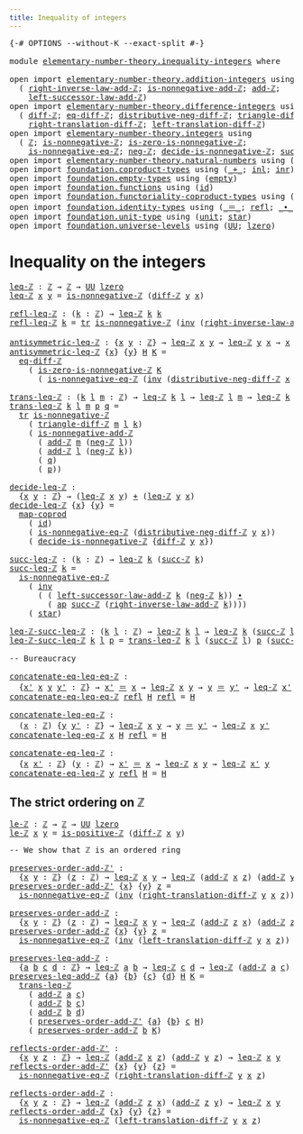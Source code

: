 ```yaml
---
title: Inequality of integers
---
```


<pre class="Agda"><a id="48" class="Symbol">{-#</a> <a id="52" class="Keyword">OPTIONS</a> <a id="60" class="Pragma">--without-K</a> <a id="72" class="Pragma">--exact-split</a> <a id="86" class="Symbol">#-}</a>

<a id="91" class="Keyword">module</a> <a id="98" href="elementary-number-theory.inequality-integers.html" class="Module">elementary-number-theory.inequality-integers</a> <a id="143" class="Keyword">where</a>

<a id="150" class="Keyword">open</a> <a id="155" class="Keyword">import</a> <a id="162" href="elementary-number-theory.addition-integers.html" class="Module">elementary-number-theory.addition-integers</a> <a id="205" class="Keyword">using</a>
  <a id="213" class="Symbol">(</a> <a id="215" href="elementary-number-theory.addition-integers.html#7811" class="Function">right-inverse-law-add-ℤ</a><a id="238" class="Symbol">;</a> <a id="240" href="elementary-number-theory.addition-integers.html#11505" class="Function">is-nonnegative-add-ℤ</a><a id="260" class="Symbol">;</a> <a id="262" href="elementary-number-theory.addition-integers.html#1631" class="Function">add-ℤ</a><a id="267" class="Symbol">;</a>
    <a id="273" href="elementary-number-theory.addition-integers.html#3680" class="Function">left-successor-law-add-ℤ</a><a id="297" class="Symbol">)</a>
<a id="299" class="Keyword">open</a> <a id="304" class="Keyword">import</a> <a id="311" href="elementary-number-theory.difference-integers.html" class="Module">elementary-number-theory.difference-integers</a> <a id="356" class="Keyword">using</a>
  <a id="364" class="Symbol">(</a> <a id="366" href="elementary-number-theory.difference-integers.html#1194" class="Function">diff-ℤ</a><a id="372" class="Symbol">;</a> <a id="374" href="elementary-number-theory.difference-integers.html#1357" class="Function">eq-diff-ℤ</a><a id="383" class="Symbol">;</a> <a id="385" href="elementary-number-theory.difference-integers.html#3106" class="Function">distributive-neg-diff-ℤ</a><a id="408" class="Symbol">;</a> <a id="410" href="elementary-number-theory.difference-integers.html#2767" class="Function">triangle-diff-ℤ</a><a id="425" class="Symbol">;</a>
    <a id="431" href="elementary-number-theory.difference-integers.html#3950" class="Function">right-translation-diff-ℤ</a><a id="455" class="Symbol">;</a> <a id="457" href="elementary-number-theory.difference-integers.html#3686" class="Function">left-translation-diff-ℤ</a><a id="480" class="Symbol">)</a>
<a id="482" class="Keyword">open</a> <a id="487" class="Keyword">import</a> <a id="494" href="elementary-number-theory.integers.html" class="Module">elementary-number-theory.integers</a> <a id="528" class="Keyword">using</a>
  <a id="536" class="Symbol">(</a> <a id="538" href="elementary-number-theory.integers.html#2078" class="Function">ℤ</a><a id="539" class="Symbol">;</a> <a id="541" href="elementary-number-theory.integers.html#7210" class="Function">is-nonnegative-ℤ</a><a id="557" class="Symbol">;</a> <a id="559" href="elementary-number-theory.integers.html#7423" class="Function">is-zero-is-nonnegative-ℤ</a><a id="583" class="Symbol">;</a>
    <a id="589" href="elementary-number-theory.integers.html#7308" class="Function">is-nonnegative-eq-ℤ</a><a id="608" class="Symbol">;</a> <a id="610" href="elementary-number-theory.integers.html#4087" class="Function">neg-ℤ</a><a id="615" class="Symbol">;</a> <a id="617" href="elementary-number-theory.integers.html#11035" class="Function">decide-is-nonnegative-ℤ</a><a id="640" class="Symbol">;</a> <a id="642" href="elementary-number-theory.integers.html#3662" class="Function">succ-ℤ</a><a id="648" class="Symbol">;</a> <a id="650" href="elementary-number-theory.integers.html#7796" class="Function">is-positive-ℤ</a><a id="663" class="Symbol">)</a>
<a id="665" class="Keyword">open</a> <a id="670" class="Keyword">import</a> <a id="677" href="elementary-number-theory.natural-numbers.html" class="Module">elementary-number-theory.natural-numbers</a> <a id="718" class="Keyword">using</a> <a id="724" class="Symbol">(</a><a id="725" href="elementary-number-theory.natural-numbers.html#1548" class="Datatype">ℕ</a><a id="726" class="Symbol">;</a> <a id="728" href="elementary-number-theory.natural-numbers.html#1569" class="InductiveConstructor">zero-ℕ</a><a id="734" class="Symbol">;</a> <a id="736" href="elementary-number-theory.natural-numbers.html#1582" class="InductiveConstructor">succ-ℕ</a><a id="742" class="Symbol">)</a>
<a id="744" class="Keyword">open</a> <a id="749" class="Keyword">import</a> <a id="756" href="foundation.coproduct-types.html" class="Module">foundation.coproduct-types</a> <a id="783" class="Keyword">using</a> <a id="789" class="Symbol">(</a><a id="790" href="foundation.coproduct-types.html#1182" class="Datatype Operator">_+_</a><a id="793" class="Symbol">;</a> <a id="795" href="foundation.coproduct-types.html#1250" class="InductiveConstructor">inl</a><a id="798" class="Symbol">;</a> <a id="800" href="foundation.coproduct-types.html#1268" class="InductiveConstructor">inr</a><a id="803" class="Symbol">)</a>
<a id="805" class="Keyword">open</a> <a id="810" class="Keyword">import</a> <a id="817" href="foundation.empty-types.html" class="Module">foundation.empty-types</a> <a id="840" class="Keyword">using</a> <a id="846" class="Symbol">(</a><a id="847" href="foundation-core.empty-types.html#1057" class="Datatype">empty</a><a id="852" class="Symbol">)</a>
<a id="854" class="Keyword">open</a> <a id="859" class="Keyword">import</a> <a id="866" href="foundation.functions.html" class="Module">foundation.functions</a> <a id="887" class="Keyword">using</a> <a id="893" class="Symbol">(</a><a id="894" href="foundation-core.functions.html#322" class="Function">id</a><a id="896" class="Symbol">)</a>
<a id="898" class="Keyword">open</a> <a id="903" class="Keyword">import</a> <a id="910" href="foundation.functoriality-coproduct-types.html" class="Module">foundation.functoriality-coproduct-types</a> <a id="951" class="Keyword">using</a> <a id="957" class="Symbol">(</a><a id="958" href="foundation.functoriality-coproduct-types.html#2199" class="Function">map-coprod</a><a id="968" class="Symbol">)</a>
<a id="970" class="Keyword">open</a> <a id="975" class="Keyword">import</a> <a id="982" href="foundation.identity-types.html" class="Module">foundation.identity-types</a> <a id="1008" class="Keyword">using</a> <a id="1014" class="Symbol">(</a><a id="1015" href="foundation-core.identity-types.html#1865" class="Function Operator">_＝_</a><a id="1018" class="Symbol">;</a> <a id="1020" href="foundation-core.identity-types.html#1820" class="InductiveConstructor">refl</a><a id="1024" class="Symbol">;</a> <a id="1026" href="foundation-core.identity-types.html#2425" class="Function Operator">_∙_</a><a id="1029" class="Symbol">;</a> <a id="1031" href="foundation-core.identity-types.html#2729" class="Function">inv</a><a id="1034" class="Symbol">;</a> <a id="1036" href="foundation-core.identity-types.html#5702" class="Function">tr</a><a id="1038" class="Symbol">;</a> <a id="1040" href="foundation-core.identity-types.html#4003" class="Function">ap</a><a id="1042" class="Symbol">)</a>
<a id="1044" class="Keyword">open</a> <a id="1049" class="Keyword">import</a> <a id="1056" href="foundation.unit-type.html" class="Module">foundation.unit-type</a> <a id="1077" class="Keyword">using</a> <a id="1083" class="Symbol">(</a><a id="1084" href="foundation.unit-type.html#1084" class="Datatype">unit</a><a id="1088" class="Symbol">;</a> <a id="1090" href="foundation.unit-type.html#1108" class="InductiveConstructor">star</a><a id="1094" class="Symbol">)</a>
<a id="1096" class="Keyword">open</a> <a id="1101" class="Keyword">import</a> <a id="1108" href="foundation.universe-levels.html" class="Module">foundation.universe-levels</a> <a id="1135" class="Keyword">using</a> <a id="1141" class="Symbol">(</a><a id="1142" href="foundation-core.universe-levels.html#235" class="Primitive">UU</a><a id="1144" class="Symbol">;</a> <a id="1146" href="Agda.Primitive.html#764" class="Primitive">lzero</a><a id="1151" class="Symbol">)</a>
</pre>
# Inequality on the integers

<pre class="Agda"><a id="leq-ℤ"></a><a id="1196" href="elementary-number-theory.inequality-integers.html#1196" class="Function">leq-ℤ</a> <a id="1202" class="Symbol">:</a> <a id="1204" href="elementary-number-theory.integers.html#2078" class="Function">ℤ</a> <a id="1206" class="Symbol">→</a> <a id="1208" href="elementary-number-theory.integers.html#2078" class="Function">ℤ</a> <a id="1210" class="Symbol">→</a> <a id="1212" href="foundation-core.universe-levels.html#235" class="Primitive">UU</a> <a id="1215" href="Agda.Primitive.html#764" class="Primitive">lzero</a>
<a id="1221" href="elementary-number-theory.inequality-integers.html#1196" class="Function">leq-ℤ</a> <a id="1227" href="elementary-number-theory.inequality-integers.html#1227" class="Bound">x</a> <a id="1229" href="elementary-number-theory.inequality-integers.html#1229" class="Bound">y</a> <a id="1231" class="Symbol">=</a> <a id="1233" href="elementary-number-theory.integers.html#7210" class="Function">is-nonnegative-ℤ</a> <a id="1250" class="Symbol">(</a><a id="1251" href="elementary-number-theory.difference-integers.html#1194" class="Function">diff-ℤ</a> <a id="1258" href="elementary-number-theory.inequality-integers.html#1229" class="Bound">y</a> <a id="1260" href="elementary-number-theory.inequality-integers.html#1227" class="Bound">x</a><a id="1261" class="Symbol">)</a>

<a id="refl-leq-ℤ"></a><a id="1264" href="elementary-number-theory.inequality-integers.html#1264" class="Function">refl-leq-ℤ</a> <a id="1275" class="Symbol">:</a> <a id="1277" class="Symbol">(</a><a id="1278" href="elementary-number-theory.inequality-integers.html#1278" class="Bound">k</a> <a id="1280" class="Symbol">:</a> <a id="1282" href="elementary-number-theory.integers.html#2078" class="Function">ℤ</a><a id="1283" class="Symbol">)</a> <a id="1285" class="Symbol">→</a> <a id="1287" href="elementary-number-theory.inequality-integers.html#1196" class="Function">leq-ℤ</a> <a id="1293" href="elementary-number-theory.inequality-integers.html#1278" class="Bound">k</a> <a id="1295" href="elementary-number-theory.inequality-integers.html#1278" class="Bound">k</a>
<a id="1297" href="elementary-number-theory.inequality-integers.html#1264" class="Function">refl-leq-ℤ</a> <a id="1308" href="elementary-number-theory.inequality-integers.html#1308" class="Bound">k</a> <a id="1310" class="Symbol">=</a> <a id="1312" href="foundation-core.identity-types.html#5702" class="Function">tr</a> <a id="1315" href="elementary-number-theory.integers.html#7210" class="Function">is-nonnegative-ℤ</a> <a id="1332" class="Symbol">(</a><a id="1333" href="foundation-core.identity-types.html#2729" class="Function">inv</a> <a id="1337" class="Symbol">(</a><a id="1338" href="elementary-number-theory.addition-integers.html#7811" class="Function">right-inverse-law-add-ℤ</a> <a id="1362" href="elementary-number-theory.inequality-integers.html#1308" class="Bound">k</a><a id="1363" class="Symbol">))</a> <a id="1366" href="foundation.unit-type.html#1108" class="InductiveConstructor">star</a>

<a id="antisymmetric-leq-ℤ"></a><a id="1372" href="elementary-number-theory.inequality-integers.html#1372" class="Function">antisymmetric-leq-ℤ</a> <a id="1392" class="Symbol">:</a> <a id="1394" class="Symbol">{</a><a id="1395" href="elementary-number-theory.inequality-integers.html#1395" class="Bound">x</a> <a id="1397" href="elementary-number-theory.inequality-integers.html#1397" class="Bound">y</a> <a id="1399" class="Symbol">:</a> <a id="1401" href="elementary-number-theory.integers.html#2078" class="Function">ℤ</a><a id="1402" class="Symbol">}</a> <a id="1404" class="Symbol">→</a> <a id="1406" href="elementary-number-theory.inequality-integers.html#1196" class="Function">leq-ℤ</a> <a id="1412" href="elementary-number-theory.inequality-integers.html#1395" class="Bound">x</a> <a id="1414" href="elementary-number-theory.inequality-integers.html#1397" class="Bound">y</a> <a id="1416" class="Symbol">→</a> <a id="1418" href="elementary-number-theory.inequality-integers.html#1196" class="Function">leq-ℤ</a> <a id="1424" href="elementary-number-theory.inequality-integers.html#1397" class="Bound">y</a> <a id="1426" href="elementary-number-theory.inequality-integers.html#1395" class="Bound">x</a> <a id="1428" class="Symbol">→</a> <a id="1430" href="elementary-number-theory.inequality-integers.html#1395" class="Bound">x</a> <a id="1432" href="foundation-core.identity-types.html#1865" class="Function Operator">＝</a> <a id="1434" href="elementary-number-theory.inequality-integers.html#1397" class="Bound">y</a>
<a id="1436" href="elementary-number-theory.inequality-integers.html#1372" class="Function">antisymmetric-leq-ℤ</a> <a id="1456" class="Symbol">{</a><a id="1457" href="elementary-number-theory.inequality-integers.html#1457" class="Bound">x</a><a id="1458" class="Symbol">}</a> <a id="1460" class="Symbol">{</a><a id="1461" href="elementary-number-theory.inequality-integers.html#1461" class="Bound">y</a><a id="1462" class="Symbol">}</a> <a id="1464" href="elementary-number-theory.inequality-integers.html#1464" class="Bound">H</a> <a id="1466" href="elementary-number-theory.inequality-integers.html#1466" class="Bound">K</a> <a id="1468" class="Symbol">=</a>
  <a id="1472" href="elementary-number-theory.difference-integers.html#1357" class="Function">eq-diff-ℤ</a>
    <a id="1486" class="Symbol">(</a> <a id="1488" href="elementary-number-theory.integers.html#7423" class="Function">is-zero-is-nonnegative-ℤ</a> <a id="1513" href="elementary-number-theory.inequality-integers.html#1466" class="Bound">K</a>
      <a id="1521" class="Symbol">(</a> <a id="1523" href="elementary-number-theory.integers.html#7308" class="Function">is-nonnegative-eq-ℤ</a> <a id="1543" class="Symbol">(</a><a id="1544" href="foundation-core.identity-types.html#2729" class="Function">inv</a> <a id="1548" class="Symbol">(</a><a id="1549" href="elementary-number-theory.difference-integers.html#3106" class="Function">distributive-neg-diff-ℤ</a> <a id="1573" href="elementary-number-theory.inequality-integers.html#1457" class="Bound">x</a> <a id="1575" href="elementary-number-theory.inequality-integers.html#1461" class="Bound">y</a><a id="1576" class="Symbol">))</a> <a id="1579" href="elementary-number-theory.inequality-integers.html#1464" class="Bound">H</a><a id="1580" class="Symbol">))</a>

<a id="trans-leq-ℤ"></a><a id="1584" href="elementary-number-theory.inequality-integers.html#1584" class="Function">trans-leq-ℤ</a> <a id="1596" class="Symbol">:</a> <a id="1598" class="Symbol">(</a><a id="1599" href="elementary-number-theory.inequality-integers.html#1599" class="Bound">k</a> <a id="1601" href="elementary-number-theory.inequality-integers.html#1601" class="Bound">l</a> <a id="1603" href="elementary-number-theory.inequality-integers.html#1603" class="Bound">m</a> <a id="1605" class="Symbol">:</a> <a id="1607" href="elementary-number-theory.integers.html#2078" class="Function">ℤ</a><a id="1608" class="Symbol">)</a> <a id="1610" class="Symbol">→</a> <a id="1612" href="elementary-number-theory.inequality-integers.html#1196" class="Function">leq-ℤ</a> <a id="1618" href="elementary-number-theory.inequality-integers.html#1599" class="Bound">k</a> <a id="1620" href="elementary-number-theory.inequality-integers.html#1601" class="Bound">l</a> <a id="1622" class="Symbol">→</a> <a id="1624" href="elementary-number-theory.inequality-integers.html#1196" class="Function">leq-ℤ</a> <a id="1630" href="elementary-number-theory.inequality-integers.html#1601" class="Bound">l</a> <a id="1632" href="elementary-number-theory.inequality-integers.html#1603" class="Bound">m</a> <a id="1634" class="Symbol">→</a> <a id="1636" href="elementary-number-theory.inequality-integers.html#1196" class="Function">leq-ℤ</a> <a id="1642" href="elementary-number-theory.inequality-integers.html#1599" class="Bound">k</a> <a id="1644" href="elementary-number-theory.inequality-integers.html#1603" class="Bound">m</a>
<a id="1646" href="elementary-number-theory.inequality-integers.html#1584" class="Function">trans-leq-ℤ</a> <a id="1658" href="elementary-number-theory.inequality-integers.html#1658" class="Bound">k</a> <a id="1660" href="elementary-number-theory.inequality-integers.html#1660" class="Bound">l</a> <a id="1662" href="elementary-number-theory.inequality-integers.html#1662" class="Bound">m</a> <a id="1664" href="elementary-number-theory.inequality-integers.html#1664" class="Bound">p</a> <a id="1666" href="elementary-number-theory.inequality-integers.html#1666" class="Bound">q</a> <a id="1668" class="Symbol">=</a>
  <a id="1672" href="foundation-core.identity-types.html#5702" class="Function">tr</a> <a id="1675" href="elementary-number-theory.integers.html#7210" class="Function">is-nonnegative-ℤ</a>
    <a id="1696" class="Symbol">(</a> <a id="1698" href="elementary-number-theory.difference-integers.html#2767" class="Function">triangle-diff-ℤ</a> <a id="1714" href="elementary-number-theory.inequality-integers.html#1662" class="Bound">m</a> <a id="1716" href="elementary-number-theory.inequality-integers.html#1660" class="Bound">l</a> <a id="1718" href="elementary-number-theory.inequality-integers.html#1658" class="Bound">k</a><a id="1719" class="Symbol">)</a>
    <a id="1725" class="Symbol">(</a> <a id="1727" href="elementary-number-theory.addition-integers.html#11505" class="Function">is-nonnegative-add-ℤ</a>
      <a id="1754" class="Symbol">(</a> <a id="1756" href="elementary-number-theory.addition-integers.html#1631" class="Function">add-ℤ</a> <a id="1762" href="elementary-number-theory.inequality-integers.html#1662" class="Bound">m</a> <a id="1764" class="Symbol">(</a><a id="1765" href="elementary-number-theory.integers.html#4087" class="Function">neg-ℤ</a> <a id="1771" href="elementary-number-theory.inequality-integers.html#1660" class="Bound">l</a><a id="1772" class="Symbol">))</a>
      <a id="1781" class="Symbol">(</a> <a id="1783" href="elementary-number-theory.addition-integers.html#1631" class="Function">add-ℤ</a> <a id="1789" href="elementary-number-theory.inequality-integers.html#1660" class="Bound">l</a> <a id="1791" class="Symbol">(</a><a id="1792" href="elementary-number-theory.integers.html#4087" class="Function">neg-ℤ</a> <a id="1798" href="elementary-number-theory.inequality-integers.html#1658" class="Bound">k</a><a id="1799" class="Symbol">))</a>
      <a id="1808" class="Symbol">(</a> <a id="1810" href="elementary-number-theory.inequality-integers.html#1666" class="Bound">q</a><a id="1811" class="Symbol">)</a>
      <a id="1819" class="Symbol">(</a> <a id="1821" href="elementary-number-theory.inequality-integers.html#1664" class="Bound">p</a><a id="1822" class="Symbol">))</a>

<a id="decide-leq-ℤ"></a><a id="1826" href="elementary-number-theory.inequality-integers.html#1826" class="Function">decide-leq-ℤ</a> <a id="1839" class="Symbol">:</a>
  <a id="1843" class="Symbol">{</a><a id="1844" href="elementary-number-theory.inequality-integers.html#1844" class="Bound">x</a> <a id="1846" href="elementary-number-theory.inequality-integers.html#1846" class="Bound">y</a> <a id="1848" class="Symbol">:</a> <a id="1850" href="elementary-number-theory.integers.html#2078" class="Function">ℤ</a><a id="1851" class="Symbol">}</a> <a id="1853" class="Symbol">→</a> <a id="1855" class="Symbol">(</a><a id="1856" href="elementary-number-theory.inequality-integers.html#1196" class="Function">leq-ℤ</a> <a id="1862" href="elementary-number-theory.inequality-integers.html#1844" class="Bound">x</a> <a id="1864" href="elementary-number-theory.inequality-integers.html#1846" class="Bound">y</a><a id="1865" class="Symbol">)</a> <a id="1867" href="foundation.coproduct-types.html#1182" class="Datatype Operator">+</a> <a id="1869" class="Symbol">(</a><a id="1870" href="elementary-number-theory.inequality-integers.html#1196" class="Function">leq-ℤ</a> <a id="1876" href="elementary-number-theory.inequality-integers.html#1846" class="Bound">y</a> <a id="1878" href="elementary-number-theory.inequality-integers.html#1844" class="Bound">x</a><a id="1879" class="Symbol">)</a>
<a id="1881" href="elementary-number-theory.inequality-integers.html#1826" class="Function">decide-leq-ℤ</a> <a id="1894" class="Symbol">{</a><a id="1895" href="elementary-number-theory.inequality-integers.html#1895" class="Bound">x</a><a id="1896" class="Symbol">}</a> <a id="1898" class="Symbol">{</a><a id="1899" href="elementary-number-theory.inequality-integers.html#1899" class="Bound">y</a><a id="1900" class="Symbol">}</a> <a id="1902" class="Symbol">=</a>
  <a id="1906" href="foundation.functoriality-coproduct-types.html#2199" class="Function">map-coprod</a>
    <a id="1921" class="Symbol">(</a> <a id="1923" href="foundation-core.functions.html#322" class="Function">id</a><a id="1925" class="Symbol">)</a>
    <a id="1931" class="Symbol">(</a> <a id="1933" href="elementary-number-theory.integers.html#7308" class="Function">is-nonnegative-eq-ℤ</a> <a id="1953" class="Symbol">(</a><a id="1954" href="elementary-number-theory.difference-integers.html#3106" class="Function">distributive-neg-diff-ℤ</a> <a id="1978" href="elementary-number-theory.inequality-integers.html#1899" class="Bound">y</a> <a id="1980" href="elementary-number-theory.inequality-integers.html#1895" class="Bound">x</a><a id="1981" class="Symbol">))</a>
    <a id="1988" class="Symbol">(</a> <a id="1990" href="elementary-number-theory.integers.html#11035" class="Function">decide-is-nonnegative-ℤ</a> <a id="2014" class="Symbol">{</a><a id="2015" href="elementary-number-theory.difference-integers.html#1194" class="Function">diff-ℤ</a> <a id="2022" href="elementary-number-theory.inequality-integers.html#1899" class="Bound">y</a> <a id="2024" href="elementary-number-theory.inequality-integers.html#1895" class="Bound">x</a><a id="2025" class="Symbol">})</a>

<a id="succ-leq-ℤ"></a><a id="2029" href="elementary-number-theory.inequality-integers.html#2029" class="Function">succ-leq-ℤ</a> <a id="2040" class="Symbol">:</a> <a id="2042" class="Symbol">(</a><a id="2043" href="elementary-number-theory.inequality-integers.html#2043" class="Bound">k</a> <a id="2045" class="Symbol">:</a> <a id="2047" href="elementary-number-theory.integers.html#2078" class="Function">ℤ</a><a id="2048" class="Symbol">)</a> <a id="2050" class="Symbol">→</a> <a id="2052" href="elementary-number-theory.inequality-integers.html#1196" class="Function">leq-ℤ</a> <a id="2058" href="elementary-number-theory.inequality-integers.html#2043" class="Bound">k</a> <a id="2060" class="Symbol">(</a><a id="2061" href="elementary-number-theory.integers.html#3662" class="Function">succ-ℤ</a> <a id="2068" href="elementary-number-theory.inequality-integers.html#2043" class="Bound">k</a><a id="2069" class="Symbol">)</a>
<a id="2071" href="elementary-number-theory.inequality-integers.html#2029" class="Function">succ-leq-ℤ</a> <a id="2082" href="elementary-number-theory.inequality-integers.html#2082" class="Bound">k</a> <a id="2084" class="Symbol">=</a>
  <a id="2088" href="elementary-number-theory.integers.html#7308" class="Function">is-nonnegative-eq-ℤ</a>
    <a id="2112" class="Symbol">(</a> <a id="2114" href="foundation-core.identity-types.html#2729" class="Function">inv</a>
      <a id="2124" class="Symbol">(</a> <a id="2126" class="Symbol">(</a> <a id="2128" href="elementary-number-theory.addition-integers.html#3680" class="Function">left-successor-law-add-ℤ</a> <a id="2153" href="elementary-number-theory.inequality-integers.html#2082" class="Bound">k</a> <a id="2155" class="Symbol">(</a><a id="2156" href="elementary-number-theory.integers.html#4087" class="Function">neg-ℤ</a> <a id="2162" href="elementary-number-theory.inequality-integers.html#2082" class="Bound">k</a><a id="2163" class="Symbol">))</a> <a id="2166" href="foundation-core.identity-types.html#2425" class="Function Operator">∙</a>
        <a id="2176" class="Symbol">(</a> <a id="2178" href="foundation-core.identity-types.html#4003" class="Function">ap</a> <a id="2181" href="elementary-number-theory.integers.html#3662" class="Function">succ-ℤ</a> <a id="2188" class="Symbol">(</a><a id="2189" href="elementary-number-theory.addition-integers.html#7811" class="Function">right-inverse-law-add-ℤ</a> <a id="2213" href="elementary-number-theory.inequality-integers.html#2082" class="Bound">k</a><a id="2214" class="Symbol">))))</a>
    <a id="2223" class="Symbol">(</a> <a id="2225" href="foundation.unit-type.html#1108" class="InductiveConstructor">star</a><a id="2229" class="Symbol">)</a>

<a id="leq-ℤ-succ-leq-ℤ"></a><a id="2232" href="elementary-number-theory.inequality-integers.html#2232" class="Function">leq-ℤ-succ-leq-ℤ</a> <a id="2249" class="Symbol">:</a> <a id="2251" class="Symbol">(</a><a id="2252" href="elementary-number-theory.inequality-integers.html#2252" class="Bound">k</a> <a id="2254" href="elementary-number-theory.inequality-integers.html#2254" class="Bound">l</a> <a id="2256" class="Symbol">:</a> <a id="2258" href="elementary-number-theory.integers.html#2078" class="Function">ℤ</a><a id="2259" class="Symbol">)</a> <a id="2261" class="Symbol">→</a> <a id="2263" href="elementary-number-theory.inequality-integers.html#1196" class="Function">leq-ℤ</a> <a id="2269" href="elementary-number-theory.inequality-integers.html#2252" class="Bound">k</a> <a id="2271" href="elementary-number-theory.inequality-integers.html#2254" class="Bound">l</a> <a id="2273" class="Symbol">→</a> <a id="2275" href="elementary-number-theory.inequality-integers.html#1196" class="Function">leq-ℤ</a> <a id="2281" href="elementary-number-theory.inequality-integers.html#2252" class="Bound">k</a> <a id="2283" class="Symbol">(</a><a id="2284" href="elementary-number-theory.integers.html#3662" class="Function">succ-ℤ</a> <a id="2291" href="elementary-number-theory.inequality-integers.html#2254" class="Bound">l</a><a id="2292" class="Symbol">)</a>
<a id="2294" href="elementary-number-theory.inequality-integers.html#2232" class="Function">leq-ℤ-succ-leq-ℤ</a> <a id="2311" href="elementary-number-theory.inequality-integers.html#2311" class="Bound">k</a> <a id="2313" href="elementary-number-theory.inequality-integers.html#2313" class="Bound">l</a> <a id="2315" href="elementary-number-theory.inequality-integers.html#2315" class="Bound">p</a> <a id="2317" class="Symbol">=</a> <a id="2319" href="elementary-number-theory.inequality-integers.html#1584" class="Function">trans-leq-ℤ</a> <a id="2331" href="elementary-number-theory.inequality-integers.html#2311" class="Bound">k</a> <a id="2333" href="elementary-number-theory.inequality-integers.html#2313" class="Bound">l</a> <a id="2335" class="Symbol">(</a><a id="2336" href="elementary-number-theory.integers.html#3662" class="Function">succ-ℤ</a> <a id="2343" href="elementary-number-theory.inequality-integers.html#2313" class="Bound">l</a><a id="2344" class="Symbol">)</a> <a id="2346" href="elementary-number-theory.inequality-integers.html#2315" class="Bound">p</a> <a id="2348" class="Symbol">(</a><a id="2349" href="elementary-number-theory.inequality-integers.html#2029" class="Function">succ-leq-ℤ</a> <a id="2360" href="elementary-number-theory.inequality-integers.html#2313" class="Bound">l</a><a id="2361" class="Symbol">)</a>

<a id="2364" class="Comment">-- Bureaucracy</a>

<a id="concatenate-eq-leq-eq-ℤ"></a><a id="2380" href="elementary-number-theory.inequality-integers.html#2380" class="Function">concatenate-eq-leq-eq-ℤ</a> <a id="2404" class="Symbol">:</a>
  <a id="2408" class="Symbol">{</a><a id="2409" href="elementary-number-theory.inequality-integers.html#2409" class="Bound">x&#39;</a> <a id="2412" href="elementary-number-theory.inequality-integers.html#2412" class="Bound">x</a> <a id="2414" href="elementary-number-theory.inequality-integers.html#2414" class="Bound">y</a> <a id="2416" href="elementary-number-theory.inequality-integers.html#2416" class="Bound">y&#39;</a> <a id="2419" class="Symbol">:</a> <a id="2421" href="elementary-number-theory.integers.html#2078" class="Function">ℤ</a><a id="2422" class="Symbol">}</a> <a id="2424" class="Symbol">→</a> <a id="2426" href="elementary-number-theory.inequality-integers.html#2409" class="Bound">x&#39;</a> <a id="2429" href="foundation-core.identity-types.html#1865" class="Function Operator">＝</a> <a id="2431" href="elementary-number-theory.inequality-integers.html#2412" class="Bound">x</a> <a id="2433" class="Symbol">→</a> <a id="2435" href="elementary-number-theory.inequality-integers.html#1196" class="Function">leq-ℤ</a> <a id="2441" href="elementary-number-theory.inequality-integers.html#2412" class="Bound">x</a> <a id="2443" href="elementary-number-theory.inequality-integers.html#2414" class="Bound">y</a> <a id="2445" class="Symbol">→</a> <a id="2447" href="elementary-number-theory.inequality-integers.html#2414" class="Bound">y</a> <a id="2449" href="foundation-core.identity-types.html#1865" class="Function Operator">＝</a> <a id="2451" href="elementary-number-theory.inequality-integers.html#2416" class="Bound">y&#39;</a> <a id="2454" class="Symbol">→</a> <a id="2456" href="elementary-number-theory.inequality-integers.html#1196" class="Function">leq-ℤ</a> <a id="2462" href="elementary-number-theory.inequality-integers.html#2409" class="Bound">x&#39;</a> <a id="2465" href="elementary-number-theory.inequality-integers.html#2416" class="Bound">y&#39;</a>
<a id="2468" href="elementary-number-theory.inequality-integers.html#2380" class="Function">concatenate-eq-leq-eq-ℤ</a> <a id="2492" href="foundation-core.identity-types.html#1820" class="InductiveConstructor">refl</a> <a id="2497" href="elementary-number-theory.inequality-integers.html#2497" class="Bound">H</a> <a id="2499" href="foundation-core.identity-types.html#1820" class="InductiveConstructor">refl</a> <a id="2504" class="Symbol">=</a> <a id="2506" href="elementary-number-theory.inequality-integers.html#2497" class="Bound">H</a>

<a id="concatenate-leq-eq-ℤ"></a><a id="2509" href="elementary-number-theory.inequality-integers.html#2509" class="Function">concatenate-leq-eq-ℤ</a> <a id="2530" class="Symbol">:</a>
  <a id="2534" class="Symbol">(</a><a id="2535" href="elementary-number-theory.inequality-integers.html#2535" class="Bound">x</a> <a id="2537" class="Symbol">:</a> <a id="2539" href="elementary-number-theory.integers.html#2078" class="Function">ℤ</a><a id="2540" class="Symbol">)</a> <a id="2542" class="Symbol">{</a><a id="2543" href="elementary-number-theory.inequality-integers.html#2543" class="Bound">y</a> <a id="2545" href="elementary-number-theory.inequality-integers.html#2545" class="Bound">y&#39;</a> <a id="2548" class="Symbol">:</a> <a id="2550" href="elementary-number-theory.integers.html#2078" class="Function">ℤ</a><a id="2551" class="Symbol">}</a> <a id="2553" class="Symbol">→</a> <a id="2555" href="elementary-number-theory.inequality-integers.html#1196" class="Function">leq-ℤ</a> <a id="2561" href="elementary-number-theory.inequality-integers.html#2535" class="Bound">x</a> <a id="2563" href="elementary-number-theory.inequality-integers.html#2543" class="Bound">y</a> <a id="2565" class="Symbol">→</a> <a id="2567" href="elementary-number-theory.inequality-integers.html#2543" class="Bound">y</a> <a id="2569" href="foundation-core.identity-types.html#1865" class="Function Operator">＝</a> <a id="2571" href="elementary-number-theory.inequality-integers.html#2545" class="Bound">y&#39;</a> <a id="2574" class="Symbol">→</a> <a id="2576" href="elementary-number-theory.inequality-integers.html#1196" class="Function">leq-ℤ</a> <a id="2582" href="elementary-number-theory.inequality-integers.html#2535" class="Bound">x</a> <a id="2584" href="elementary-number-theory.inequality-integers.html#2545" class="Bound">y&#39;</a>
<a id="2587" href="elementary-number-theory.inequality-integers.html#2509" class="Function">concatenate-leq-eq-ℤ</a> <a id="2608" href="elementary-number-theory.inequality-integers.html#2608" class="Bound">x</a> <a id="2610" href="elementary-number-theory.inequality-integers.html#2610" class="Bound">H</a> <a id="2612" href="foundation-core.identity-types.html#1820" class="InductiveConstructor">refl</a> <a id="2617" class="Symbol">=</a> <a id="2619" href="elementary-number-theory.inequality-integers.html#2610" class="Bound">H</a>

<a id="concatenate-eq-leq-ℤ"></a><a id="2622" href="elementary-number-theory.inequality-integers.html#2622" class="Function">concatenate-eq-leq-ℤ</a> <a id="2643" class="Symbol">:</a>
  <a id="2647" class="Symbol">{</a><a id="2648" href="elementary-number-theory.inequality-integers.html#2648" class="Bound">x</a> <a id="2650" href="elementary-number-theory.inequality-integers.html#2650" class="Bound">x&#39;</a> <a id="2653" class="Symbol">:</a> <a id="2655" href="elementary-number-theory.integers.html#2078" class="Function">ℤ</a><a id="2656" class="Symbol">}</a> <a id="2658" class="Symbol">(</a><a id="2659" href="elementary-number-theory.inequality-integers.html#2659" class="Bound">y</a> <a id="2661" class="Symbol">:</a> <a id="2663" href="elementary-number-theory.integers.html#2078" class="Function">ℤ</a><a id="2664" class="Symbol">)</a> <a id="2666" class="Symbol">→</a> <a id="2668" href="elementary-number-theory.inequality-integers.html#2650" class="Bound">x&#39;</a> <a id="2671" href="foundation-core.identity-types.html#1865" class="Function Operator">＝</a> <a id="2673" href="elementary-number-theory.inequality-integers.html#2648" class="Bound">x</a> <a id="2675" class="Symbol">→</a> <a id="2677" href="elementary-number-theory.inequality-integers.html#1196" class="Function">leq-ℤ</a> <a id="2683" href="elementary-number-theory.inequality-integers.html#2648" class="Bound">x</a> <a id="2685" href="elementary-number-theory.inequality-integers.html#2659" class="Bound">y</a> <a id="2687" class="Symbol">→</a> <a id="2689" href="elementary-number-theory.inequality-integers.html#1196" class="Function">leq-ℤ</a> <a id="2695" href="elementary-number-theory.inequality-integers.html#2650" class="Bound">x&#39;</a> <a id="2698" href="elementary-number-theory.inequality-integers.html#2659" class="Bound">y</a>
<a id="2700" href="elementary-number-theory.inequality-integers.html#2622" class="Function">concatenate-eq-leq-ℤ</a> <a id="2721" href="elementary-number-theory.inequality-integers.html#2721" class="Bound">y</a> <a id="2723" href="foundation-core.identity-types.html#1820" class="InductiveConstructor">refl</a> <a id="2728" href="elementary-number-theory.inequality-integers.html#2728" class="Bound">H</a> <a id="2730" class="Symbol">=</a> <a id="2732" href="elementary-number-theory.inequality-integers.html#2728" class="Bound">H</a>
</pre>
## The strict ordering on ℤ

<pre class="Agda"><a id="le-ℤ"></a><a id="2776" href="elementary-number-theory.inequality-integers.html#2776" class="Function">le-ℤ</a> <a id="2781" class="Symbol">:</a> <a id="2783" href="elementary-number-theory.integers.html#2078" class="Function">ℤ</a> <a id="2785" class="Symbol">→</a> <a id="2787" href="elementary-number-theory.integers.html#2078" class="Function">ℤ</a> <a id="2789" class="Symbol">→</a> <a id="2791" href="foundation-core.universe-levels.html#235" class="Primitive">UU</a> <a id="2794" href="Agda.Primitive.html#764" class="Primitive">lzero</a>
<a id="2800" href="elementary-number-theory.inequality-integers.html#2776" class="Function">le-ℤ</a> <a id="2805" href="elementary-number-theory.inequality-integers.html#2805" class="Bound">x</a> <a id="2807" href="elementary-number-theory.inequality-integers.html#2807" class="Bound">y</a> <a id="2809" class="Symbol">=</a> <a id="2811" href="elementary-number-theory.integers.html#7796" class="Function">is-positive-ℤ</a> <a id="2825" class="Symbol">(</a><a id="2826" href="elementary-number-theory.difference-integers.html#1194" class="Function">diff-ℤ</a> <a id="2833" href="elementary-number-theory.inequality-integers.html#2805" class="Bound">x</a> <a id="2835" href="elementary-number-theory.inequality-integers.html#2807" class="Bound">y</a><a id="2836" class="Symbol">)</a>
</pre>
<pre class="Agda"><a id="2851" class="Comment">-- We show that ℤ is an ordered ring</a>

<a id="preserves-order-add-ℤ&#39;"></a><a id="2889" href="elementary-number-theory.inequality-integers.html#2889" class="Function">preserves-order-add-ℤ&#39;</a> <a id="2912" class="Symbol">:</a>
  <a id="2916" class="Symbol">{</a><a id="2917" href="elementary-number-theory.inequality-integers.html#2917" class="Bound">x</a> <a id="2919" href="elementary-number-theory.inequality-integers.html#2919" class="Bound">y</a> <a id="2921" class="Symbol">:</a> <a id="2923" href="elementary-number-theory.integers.html#2078" class="Function">ℤ</a><a id="2924" class="Symbol">}</a> <a id="2926" class="Symbol">(</a><a id="2927" href="elementary-number-theory.inequality-integers.html#2927" class="Bound">z</a> <a id="2929" class="Symbol">:</a> <a id="2931" href="elementary-number-theory.integers.html#2078" class="Function">ℤ</a><a id="2932" class="Symbol">)</a> <a id="2934" class="Symbol">→</a> <a id="2936" href="elementary-number-theory.inequality-integers.html#1196" class="Function">leq-ℤ</a> <a id="2942" href="elementary-number-theory.inequality-integers.html#2917" class="Bound">x</a> <a id="2944" href="elementary-number-theory.inequality-integers.html#2919" class="Bound">y</a> <a id="2946" class="Symbol">→</a> <a id="2948" href="elementary-number-theory.inequality-integers.html#1196" class="Function">leq-ℤ</a> <a id="2954" class="Symbol">(</a><a id="2955" href="elementary-number-theory.addition-integers.html#1631" class="Function">add-ℤ</a> <a id="2961" href="elementary-number-theory.inequality-integers.html#2917" class="Bound">x</a> <a id="2963" href="elementary-number-theory.inequality-integers.html#2927" class="Bound">z</a><a id="2964" class="Symbol">)</a> <a id="2966" class="Symbol">(</a><a id="2967" href="elementary-number-theory.addition-integers.html#1631" class="Function">add-ℤ</a> <a id="2973" href="elementary-number-theory.inequality-integers.html#2919" class="Bound">y</a> <a id="2975" href="elementary-number-theory.inequality-integers.html#2927" class="Bound">z</a><a id="2976" class="Symbol">)</a>
<a id="2978" href="elementary-number-theory.inequality-integers.html#2889" class="Function">preserves-order-add-ℤ&#39;</a> <a id="3001" class="Symbol">{</a><a id="3002" href="elementary-number-theory.inequality-integers.html#3002" class="Bound">x</a><a id="3003" class="Symbol">}</a> <a id="3005" class="Symbol">{</a><a id="3006" href="elementary-number-theory.inequality-integers.html#3006" class="Bound">y</a><a id="3007" class="Symbol">}</a> <a id="3009" href="elementary-number-theory.inequality-integers.html#3009" class="Bound">z</a> <a id="3011" class="Symbol">=</a>
  <a id="3015" href="elementary-number-theory.integers.html#7308" class="Function">is-nonnegative-eq-ℤ</a> <a id="3035" class="Symbol">(</a><a id="3036" href="foundation-core.identity-types.html#2729" class="Function">inv</a> <a id="3040" class="Symbol">(</a><a id="3041" href="elementary-number-theory.difference-integers.html#3950" class="Function">right-translation-diff-ℤ</a> <a id="3066" href="elementary-number-theory.inequality-integers.html#3006" class="Bound">y</a> <a id="3068" href="elementary-number-theory.inequality-integers.html#3002" class="Bound">x</a> <a id="3070" href="elementary-number-theory.inequality-integers.html#3009" class="Bound">z</a><a id="3071" class="Symbol">))</a>

<a id="preserves-order-add-ℤ"></a><a id="3075" href="elementary-number-theory.inequality-integers.html#3075" class="Function">preserves-order-add-ℤ</a> <a id="3097" class="Symbol">:</a>
  <a id="3101" class="Symbol">{</a><a id="3102" href="elementary-number-theory.inequality-integers.html#3102" class="Bound">x</a> <a id="3104" href="elementary-number-theory.inequality-integers.html#3104" class="Bound">y</a> <a id="3106" class="Symbol">:</a> <a id="3108" href="elementary-number-theory.integers.html#2078" class="Function">ℤ</a><a id="3109" class="Symbol">}</a> <a id="3111" class="Symbol">(</a><a id="3112" href="elementary-number-theory.inequality-integers.html#3112" class="Bound">z</a> <a id="3114" class="Symbol">:</a> <a id="3116" href="elementary-number-theory.integers.html#2078" class="Function">ℤ</a><a id="3117" class="Symbol">)</a> <a id="3119" class="Symbol">→</a> <a id="3121" href="elementary-number-theory.inequality-integers.html#1196" class="Function">leq-ℤ</a> <a id="3127" href="elementary-number-theory.inequality-integers.html#3102" class="Bound">x</a> <a id="3129" href="elementary-number-theory.inequality-integers.html#3104" class="Bound">y</a> <a id="3131" class="Symbol">→</a> <a id="3133" href="elementary-number-theory.inequality-integers.html#1196" class="Function">leq-ℤ</a> <a id="3139" class="Symbol">(</a><a id="3140" href="elementary-number-theory.addition-integers.html#1631" class="Function">add-ℤ</a> <a id="3146" href="elementary-number-theory.inequality-integers.html#3112" class="Bound">z</a> <a id="3148" href="elementary-number-theory.inequality-integers.html#3102" class="Bound">x</a><a id="3149" class="Symbol">)</a> <a id="3151" class="Symbol">(</a><a id="3152" href="elementary-number-theory.addition-integers.html#1631" class="Function">add-ℤ</a> <a id="3158" href="elementary-number-theory.inequality-integers.html#3112" class="Bound">z</a> <a id="3160" href="elementary-number-theory.inequality-integers.html#3104" class="Bound">y</a><a id="3161" class="Symbol">)</a>
<a id="3163" href="elementary-number-theory.inequality-integers.html#3075" class="Function">preserves-order-add-ℤ</a> <a id="3185" class="Symbol">{</a><a id="3186" href="elementary-number-theory.inequality-integers.html#3186" class="Bound">x</a><a id="3187" class="Symbol">}</a> <a id="3189" class="Symbol">{</a><a id="3190" href="elementary-number-theory.inequality-integers.html#3190" class="Bound">y</a><a id="3191" class="Symbol">}</a> <a id="3193" href="elementary-number-theory.inequality-integers.html#3193" class="Bound">z</a> <a id="3195" class="Symbol">=</a>
  <a id="3199" href="elementary-number-theory.integers.html#7308" class="Function">is-nonnegative-eq-ℤ</a> <a id="3219" class="Symbol">(</a><a id="3220" href="foundation-core.identity-types.html#2729" class="Function">inv</a> <a id="3224" class="Symbol">(</a><a id="3225" href="elementary-number-theory.difference-integers.html#3686" class="Function">left-translation-diff-ℤ</a> <a id="3249" href="elementary-number-theory.inequality-integers.html#3190" class="Bound">y</a> <a id="3251" href="elementary-number-theory.inequality-integers.html#3186" class="Bound">x</a> <a id="3253" href="elementary-number-theory.inequality-integers.html#3193" class="Bound">z</a><a id="3254" class="Symbol">))</a>

<a id="preserves-leq-add-ℤ"></a><a id="3258" href="elementary-number-theory.inequality-integers.html#3258" class="Function">preserves-leq-add-ℤ</a> <a id="3278" class="Symbol">:</a>
  <a id="3282" class="Symbol">{</a><a id="3283" href="elementary-number-theory.inequality-integers.html#3283" class="Bound">a</a> <a id="3285" href="elementary-number-theory.inequality-integers.html#3285" class="Bound">b</a> <a id="3287" href="elementary-number-theory.inequality-integers.html#3287" class="Bound">c</a> <a id="3289" href="elementary-number-theory.inequality-integers.html#3289" class="Bound">d</a> <a id="3291" class="Symbol">:</a> <a id="3293" href="elementary-number-theory.integers.html#2078" class="Function">ℤ</a><a id="3294" class="Symbol">}</a> <a id="3296" class="Symbol">→</a> <a id="3298" href="elementary-number-theory.inequality-integers.html#1196" class="Function">leq-ℤ</a> <a id="3304" href="elementary-number-theory.inequality-integers.html#3283" class="Bound">a</a> <a id="3306" href="elementary-number-theory.inequality-integers.html#3285" class="Bound">b</a> <a id="3308" class="Symbol">→</a> <a id="3310" href="elementary-number-theory.inequality-integers.html#1196" class="Function">leq-ℤ</a> <a id="3316" href="elementary-number-theory.inequality-integers.html#3287" class="Bound">c</a> <a id="3318" href="elementary-number-theory.inequality-integers.html#3289" class="Bound">d</a> <a id="3320" class="Symbol">→</a> <a id="3322" href="elementary-number-theory.inequality-integers.html#1196" class="Function">leq-ℤ</a> <a id="3328" class="Symbol">(</a><a id="3329" href="elementary-number-theory.addition-integers.html#1631" class="Function">add-ℤ</a> <a id="3335" href="elementary-number-theory.inequality-integers.html#3283" class="Bound">a</a> <a id="3337" href="elementary-number-theory.inequality-integers.html#3287" class="Bound">c</a><a id="3338" class="Symbol">)</a> <a id="3340" class="Symbol">(</a><a id="3341" href="elementary-number-theory.addition-integers.html#1631" class="Function">add-ℤ</a> <a id="3347" href="elementary-number-theory.inequality-integers.html#3285" class="Bound">b</a> <a id="3349" href="elementary-number-theory.inequality-integers.html#3289" class="Bound">d</a><a id="3350" class="Symbol">)</a>
<a id="3352" href="elementary-number-theory.inequality-integers.html#3258" class="Function">preserves-leq-add-ℤ</a> <a id="3372" class="Symbol">{</a><a id="3373" href="elementary-number-theory.inequality-integers.html#3373" class="Bound">a</a><a id="3374" class="Symbol">}</a> <a id="3376" class="Symbol">{</a><a id="3377" href="elementary-number-theory.inequality-integers.html#3377" class="Bound">b</a><a id="3378" class="Symbol">}</a> <a id="3380" class="Symbol">{</a><a id="3381" href="elementary-number-theory.inequality-integers.html#3381" class="Bound">c</a><a id="3382" class="Symbol">}</a> <a id="3384" class="Symbol">{</a><a id="3385" href="elementary-number-theory.inequality-integers.html#3385" class="Bound">d</a><a id="3386" class="Symbol">}</a> <a id="3388" href="elementary-number-theory.inequality-integers.html#3388" class="Bound">H</a> <a id="3390" href="elementary-number-theory.inequality-integers.html#3390" class="Bound">K</a> <a id="3392" class="Symbol">=</a>
  <a id="3396" href="elementary-number-theory.inequality-integers.html#1584" class="Function">trans-leq-ℤ</a>
    <a id="3412" class="Symbol">(</a> <a id="3414" href="elementary-number-theory.addition-integers.html#1631" class="Function">add-ℤ</a> <a id="3420" href="elementary-number-theory.inequality-integers.html#3373" class="Bound">a</a> <a id="3422" href="elementary-number-theory.inequality-integers.html#3381" class="Bound">c</a><a id="3423" class="Symbol">)</a>
    <a id="3429" class="Symbol">(</a> <a id="3431" href="elementary-number-theory.addition-integers.html#1631" class="Function">add-ℤ</a> <a id="3437" href="elementary-number-theory.inequality-integers.html#3377" class="Bound">b</a> <a id="3439" href="elementary-number-theory.inequality-integers.html#3381" class="Bound">c</a><a id="3440" class="Symbol">)</a>
    <a id="3446" class="Symbol">(</a> <a id="3448" href="elementary-number-theory.addition-integers.html#1631" class="Function">add-ℤ</a> <a id="3454" href="elementary-number-theory.inequality-integers.html#3377" class="Bound">b</a> <a id="3456" href="elementary-number-theory.inequality-integers.html#3385" class="Bound">d</a><a id="3457" class="Symbol">)</a>
    <a id="3463" class="Symbol">(</a> <a id="3465" href="elementary-number-theory.inequality-integers.html#2889" class="Function">preserves-order-add-ℤ&#39;</a> <a id="3488" class="Symbol">{</a><a id="3489" href="elementary-number-theory.inequality-integers.html#3373" class="Bound">a</a><a id="3490" class="Symbol">}</a> <a id="3492" class="Symbol">{</a><a id="3493" href="elementary-number-theory.inequality-integers.html#3377" class="Bound">b</a><a id="3494" class="Symbol">}</a> <a id="3496" href="elementary-number-theory.inequality-integers.html#3381" class="Bound">c</a> <a id="3498" href="elementary-number-theory.inequality-integers.html#3388" class="Bound">H</a><a id="3499" class="Symbol">)</a>
    <a id="3505" class="Symbol">(</a> <a id="3507" href="elementary-number-theory.inequality-integers.html#3075" class="Function">preserves-order-add-ℤ</a> <a id="3529" href="elementary-number-theory.inequality-integers.html#3377" class="Bound">b</a> <a id="3531" href="elementary-number-theory.inequality-integers.html#3390" class="Bound">K</a><a id="3532" class="Symbol">)</a>

<a id="reflects-order-add-ℤ&#39;"></a><a id="3535" href="elementary-number-theory.inequality-integers.html#3535" class="Function">reflects-order-add-ℤ&#39;</a> <a id="3557" class="Symbol">:</a>
  <a id="3561" class="Symbol">{</a><a id="3562" href="elementary-number-theory.inequality-integers.html#3562" class="Bound">x</a> <a id="3564" href="elementary-number-theory.inequality-integers.html#3564" class="Bound">y</a> <a id="3566" href="elementary-number-theory.inequality-integers.html#3566" class="Bound">z</a> <a id="3568" class="Symbol">:</a> <a id="3570" href="elementary-number-theory.integers.html#2078" class="Function">ℤ</a><a id="3571" class="Symbol">}</a> <a id="3573" class="Symbol">→</a> <a id="3575" href="elementary-number-theory.inequality-integers.html#1196" class="Function">leq-ℤ</a> <a id="3581" class="Symbol">(</a><a id="3582" href="elementary-number-theory.addition-integers.html#1631" class="Function">add-ℤ</a> <a id="3588" href="elementary-number-theory.inequality-integers.html#3562" class="Bound">x</a> <a id="3590" href="elementary-number-theory.inequality-integers.html#3566" class="Bound">z</a><a id="3591" class="Symbol">)</a> <a id="3593" class="Symbol">(</a><a id="3594" href="elementary-number-theory.addition-integers.html#1631" class="Function">add-ℤ</a> <a id="3600" href="elementary-number-theory.inequality-integers.html#3564" class="Bound">y</a> <a id="3602" href="elementary-number-theory.inequality-integers.html#3566" class="Bound">z</a><a id="3603" class="Symbol">)</a> <a id="3605" class="Symbol">→</a> <a id="3607" href="elementary-number-theory.inequality-integers.html#1196" class="Function">leq-ℤ</a> <a id="3613" href="elementary-number-theory.inequality-integers.html#3562" class="Bound">x</a> <a id="3615" href="elementary-number-theory.inequality-integers.html#3564" class="Bound">y</a>
<a id="3617" href="elementary-number-theory.inequality-integers.html#3535" class="Function">reflects-order-add-ℤ&#39;</a> <a id="3639" class="Symbol">{</a><a id="3640" href="elementary-number-theory.inequality-integers.html#3640" class="Bound">x</a><a id="3641" class="Symbol">}</a> <a id="3643" class="Symbol">{</a><a id="3644" href="elementary-number-theory.inequality-integers.html#3644" class="Bound">y</a><a id="3645" class="Symbol">}</a> <a id="3647" class="Symbol">{</a><a id="3648" href="elementary-number-theory.inequality-integers.html#3648" class="Bound">z</a><a id="3649" class="Symbol">}</a> <a id="3651" class="Symbol">=</a>
  <a id="3655" href="elementary-number-theory.integers.html#7308" class="Function">is-nonnegative-eq-ℤ</a> <a id="3675" class="Symbol">(</a><a id="3676" href="elementary-number-theory.difference-integers.html#3950" class="Function">right-translation-diff-ℤ</a> <a id="3701" href="elementary-number-theory.inequality-integers.html#3644" class="Bound">y</a> <a id="3703" href="elementary-number-theory.inequality-integers.html#3640" class="Bound">x</a> <a id="3705" href="elementary-number-theory.inequality-integers.html#3648" class="Bound">z</a><a id="3706" class="Symbol">)</a>

<a id="reflects-order-add-ℤ"></a><a id="3709" href="elementary-number-theory.inequality-integers.html#3709" class="Function">reflects-order-add-ℤ</a> <a id="3730" class="Symbol">:</a>
  <a id="3734" class="Symbol">{</a><a id="3735" href="elementary-number-theory.inequality-integers.html#3735" class="Bound">x</a> <a id="3737" href="elementary-number-theory.inequality-integers.html#3737" class="Bound">y</a> <a id="3739" href="elementary-number-theory.inequality-integers.html#3739" class="Bound">z</a> <a id="3741" class="Symbol">:</a> <a id="3743" href="elementary-number-theory.integers.html#2078" class="Function">ℤ</a><a id="3744" class="Symbol">}</a> <a id="3746" class="Symbol">→</a> <a id="3748" href="elementary-number-theory.inequality-integers.html#1196" class="Function">leq-ℤ</a> <a id="3754" class="Symbol">(</a><a id="3755" href="elementary-number-theory.addition-integers.html#1631" class="Function">add-ℤ</a> <a id="3761" href="elementary-number-theory.inequality-integers.html#3739" class="Bound">z</a> <a id="3763" href="elementary-number-theory.inequality-integers.html#3735" class="Bound">x</a><a id="3764" class="Symbol">)</a> <a id="3766" class="Symbol">(</a><a id="3767" href="elementary-number-theory.addition-integers.html#1631" class="Function">add-ℤ</a> <a id="3773" href="elementary-number-theory.inequality-integers.html#3739" class="Bound">z</a> <a id="3775" href="elementary-number-theory.inequality-integers.html#3737" class="Bound">y</a><a id="3776" class="Symbol">)</a> <a id="3778" class="Symbol">→</a> <a id="3780" href="elementary-number-theory.inequality-integers.html#1196" class="Function">leq-ℤ</a> <a id="3786" href="elementary-number-theory.inequality-integers.html#3735" class="Bound">x</a> <a id="3788" href="elementary-number-theory.inequality-integers.html#3737" class="Bound">y</a>
<a id="3790" href="elementary-number-theory.inequality-integers.html#3709" class="Function">reflects-order-add-ℤ</a> <a id="3811" class="Symbol">{</a><a id="3812" href="elementary-number-theory.inequality-integers.html#3812" class="Bound">x</a><a id="3813" class="Symbol">}</a> <a id="3815" class="Symbol">{</a><a id="3816" href="elementary-number-theory.inequality-integers.html#3816" class="Bound">y</a><a id="3817" class="Symbol">}</a> <a id="3819" class="Symbol">{</a><a id="3820" href="elementary-number-theory.inequality-integers.html#3820" class="Bound">z</a><a id="3821" class="Symbol">}</a> <a id="3823" class="Symbol">=</a>
  <a id="3827" href="elementary-number-theory.integers.html#7308" class="Function">is-nonnegative-eq-ℤ</a> <a id="3847" class="Symbol">(</a><a id="3848" href="elementary-number-theory.difference-integers.html#3686" class="Function">left-translation-diff-ℤ</a> <a id="3872" href="elementary-number-theory.inequality-integers.html#3816" class="Bound">y</a> <a id="3874" href="elementary-number-theory.inequality-integers.html#3812" class="Bound">x</a> <a id="3876" href="elementary-number-theory.inequality-integers.html#3820" class="Bound">z</a><a id="3877" class="Symbol">)</a>
</pre>